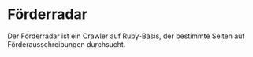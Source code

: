 # Förderradar
Der Förderradar ist ein Crawler auf Ruby-Basis, der bestimmte Seiten auf Förderausschreibungen durchsucht.

